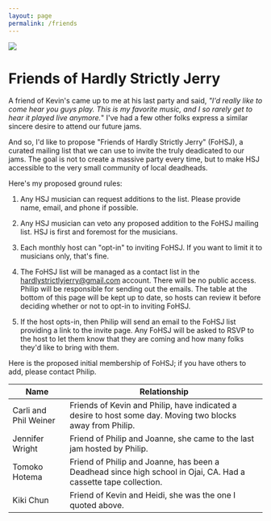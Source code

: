 ```yaml
---
layout: page
permalink: /friends
---
```


<img class="ui fluid image" src="/images/friends.png">

# Friends of Hardly Strictly Jerry

A friend of Kevin's came up to me at his last party and said, *"I'd really like to come hear you guys play.  This is my favorite music, and I so rarely get to hear it played live anymore.*" I've had a few other folks express a similar sincere desire to attend our future jams.

And so, I'd like to propose "Friends of Hardly Strictly Jerry" (FoHSJ), a curated mailing list that we can use to invite the truly deadicated to our jams.  The goal is not to create a massive party every time, but to make HSJ accessible to the very small community of local deadheads.
 
Here's my proposed ground rules:

  1. Any HSJ musician can request additions to the list. Please provide name, email, and phone if possible.

  2. Any HSJ musician can veto any proposed addition to the FoHSJ mailing list. HSJ is first and foremost for the musicians. 
  
  3. Each monthly host can "opt-in" to inviting FoHSJ.  If you want to limit it to musicians only, that's fine.
  
  4. The FoHSJ list will be managed as a contact list in the hardlystrictlyjerry@gmail.com account.  There will be no public access. Philip will be responsible for sending out the emails. The table at the bottom of this page will be kept up to date, so hosts can review it before deciding whether or not to opt-in to inviting FoHSJ.
  
  5. If the host opts-in, then Philip will send an email to the FoHSJ list providing a link to the invite page. Any FoHSJ will be asked to RSVP to the host to let them know that they are coming and how many folks they'd like to bring with them. 
  
Here is the proposed initial membership of FoHSJ; if you have others to add, please contact Philip.

<table class="ui unstackable compact celled basic table">
  <thead>
    <tr>
      <th>Name</th>
      <th>Relationship</th>
    </tr>
  </thead>
  <tbody>
    <tr><td>Carli and Phil Weiner</td><td>Friends of Kevin and Philip, have indicated a desire to host some day. Moving two blocks away from Philip.</td></tr>
    <tr><td>Jennifer Wright</td><td>Friend of Philip and Joanne, she came to the last jam hosted by Philip.</td></tr>
    <tr><td>Tomoko Hotema</td><td>Friend of Philip and Joanne, has been a Deadhead since high school in Ojai, CA. Had a cassette tape collection.</td></tr>
    <tr><td>Kiki Chun</td><td>Friend of Kevin and Heidi, she was the one I quoted above.</td></tr>
  </tbody>
</table>



 
 



